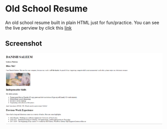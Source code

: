 # Old School Resume

An old school resume built in plain HTML just for fun/practice. You can see the live perview by click this [link](https://eresume.vercel.app/)

## Screenshot

![Old School Resume](https://github.com/mrdanishsaleem/old-school-resume/blob/main/images/eresume.png)
